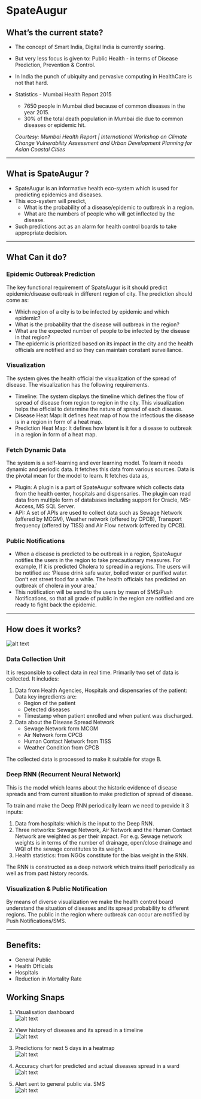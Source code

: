 # SpateAugur

## What’s the current state?
* The concept of Smart India, Digital India is currently soaring.
* But very less focus is given to: Public Health - in terms of Disease Prediction, Prevention & Control.
* In India the punch of ubiquity and pervasive computing in HealthCare is not that hard.
* Statistics - Mumbai Health Report 2015
    * 7650 people in Mumbai died because of common diseases in the year 2015.
    * 30% of the total death population in Mumbai die due to common diseases or epidemic hit.
    
    <i> Courtesy: Mumbai Health Report | International Workshop on Climate Change Vulnerability Assessment and Urban Development Planning for Asian Coastal Cities </i>

<hr/>

## What is SpateAugur ?
* SpateAugur is an informative health eco-system which is used for predicting epidemics and diseases.
* This eco-system will predict,
    * What is the probability of a disease/epidemic to outbreak in a region.
    * What are the numbers of people who will get inflected by the disease.
* Such predictions act as an alarm for health control boards to take appropriate decision.

<hr/>

## What Can it do? 

### Epidemic Outbreak Prediction  
The key functional requirement of SpateAugur is it should predict epidemic/disease outbreak in different region of city. The prediction should come as:
* Which region of a city is to be infected by epidemic and which epidemic?
* What is the probability that the disease will outbreak in the region?
* What are the expected number of people to be infected by the disease in that region?
* The epidemic is prioritized based on its impact in the city and the health officials are notified and so they can maintain constant surveillance.

### Visualization  
The system gives the health official the visualization of the spread of disease. The visualization has the following requirements.
* Timeline: The system displays the timeline which defines the flow of spread of disease from region to region in the city. This visualization helps the official to determine the nature of spread of each disease.
* Disease Heat Map: It defines heat map of how the infectious the disease is in a region in form of a heat map.
* Prediction Heat Map: It defines how latent is it for a disease to outbreak in a region in form of a heat map.

### Fetch Dynamic Data  
The system is a self-learning and ever learning model. To learn it needs dynamic and periodic data. It fetches this data from various sources. Data is the pivotal mean for the model to learn. It fetches data as,
* Plugin: A plugin is a part of SpateAugur software which collects data from the health center, hospitals and dispensaries. The plugin can read data from multiple form of databases including support for Oracle, MS-Access, MS SQL Server.
* API: A set of APIs are used to collect data such as Sewage Network (offered by MCGM), Weather network (offered by CPCB), Transport frequency (offered by TISS) and Air Flow network (offered by CPCB).

### Public Notifications  
* When a disease is predicted to be outbreak in a region, SpateAugur notifies the users in the region to take precautionary measures. For example, If it is predicted Cholera to spread in a regions. The users will be notified as: ‘Please drink safe water, boiled water or purified water. Don’t eat street food for a while. The health officials has predicted an outbreak of cholera in your area.’ 
* This notification will be send to the users by mean of SMS/Push Notifications, so that all grade of public in the region are notified and are ready to fight back the epidemic.

<hr/>

## How does it works?

![alt text](documentation/concept_diagram.png)

### Data Collection Unit
It is responsible to collect data in real time. Primarily two set of data is collected. It includes:
1) Data from Health Agencies, Hospitals and dispensaries of the patient:   
Data key ingredients are: 
    * Region of the patient
    * Detected diseases
    * Timestamp when patient enrolled and when patient was discharged.
2) Data about the Disease Spread Network
    * Sewage Network form MCGM
    * Air Network form CPCB
    * Human Contact Network from TISS
    * Weather Condition from CPCB

The collected data is processed to make it suitable for stage B.

### Deep RNN (Recurrent Neural Network)
This is the model which learns about the historic evidence of disease spreads and from current situation to make prediction of spread of disease.

To train and make the Deep RNN periodically learn we need to provide it 3 inputs:
1) Data from hospitals: which is the input to the Deep RNN.
2) Three networks: Sewage Network, Air Network and the Human Contact Network are weighted as per their impact. For e.g. Sewage network weights is in terms of the number of drainage, open/close drainage and WQI of the sewage constitutes to its weight.
3) Health statistics: from NGOs constitute for the bias weight in the RNN.

The RNN is constructed as a deep network which trains itself periodically as well as from past history records.

### Visualization & Public Notification
By means of diverse visualization we make the health control board understand the situation of diseases and its spread probability to different regions. The public in the region where outbreak can occur are notified by Push Notifications/SMS.

<hr/>

## Benefits:
* General Public
* Health Officials
* Hospitals
* Reduction in Mortality Rate

## Working Snaps

1. Visualisation dashboard  
![alt text](documentation/visualization_1.png)

2. View history of diseases and its spread in a timeline  
![alt text](documentation/visualization_2.png)

3. Predictions for next 5 days in a heatmap  
![alt text](documentation/visualization_4.png)

4. Accuracy chart for predicted and actual diseases spread in a ward     
![alt text](documentation/visualization_3.png)

5. Alert sent to general public via. SMS  
![alt text](documentation/visualization_5.png)

